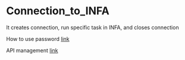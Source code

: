 # Connection_to_INFA

It creates connection, run specific task in INFA, and closes connection  

How to use password [link](https://dev.to/biplov/handling-passwords-and-secret-keys-using-environment-variables-2ei0)  

API management [link](https://docs.informatica.com/integration-cloud/cloud-data-integration/current-version/rest-api-reference/preface.html)
